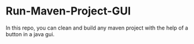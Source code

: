 # Run-Maven-Project-GUI
In this repo, you can clean and build any maven project with the help of a button in a java gui.
